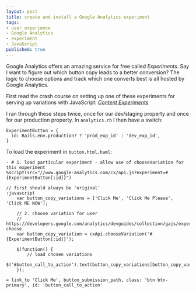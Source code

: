 ```yaml
---
layout: post
title: create and install a Google Analytics experiment
tags:
- user experience
- Google Analytics
- experiment
- JavaScript
published: true
---
```

Google Analytics offers an amazing service for free called _Experiments_.
Say I want to figure out which button copy leads to a better conversion?
The logic to choose options and track which one converts best is all hosted by Google Analytics.

First read the crash course on setting up one of these experiments for serving up variations
with JavaScript: [_Content Experiments_](https://developers.google.com/analytics/solutions/experiments-client-side)

I ran through these steps twice, once for our dev/staging property and once for our production property.
In `analytics.rb` I then have a switch:

    ExperimentButton = {
      id: Rails.env.production? ? 'prod_exp_id' : 'dev_exp_id',
    }

To load the experiment in `button.html.haml`:

    - # 1. load particular experiment - allow use of chooseVariation for this experiment
    %script(src="//www.google-analytics.com/cx/api.js?experiment=#{ExperimentButton[:id]}")
    
    // first should always be 'original'
    :javascript
        var button_copy_variations = ['Click Me', 'Click Me Please', 'Click ME NOW'];
        
        // 2. choose variation for user
        // https://developers.google.com/analytics/devguides/collection/gajs/experiments#cxjs-choose
        var button_copy_variation = cxApi.chooseVariation('#{ExperimentButton[:id]}');
        
        $(function() {
            // load chosen variations
            $('#button_call_to_action').text(button_copy_variations[button_copy_variation]);
        });
    
    = link_to 'Click Me', button_submission_path, class: 'btn btn-primary', id: 'button_call_to_action'
